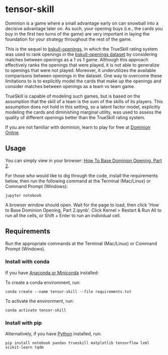 # tensor-skill

Dominion is a game where a small advantage early on can snowball into a decisive advantage later on. As such, your opening buys (i.e., the cards you buy in the first two turns of the game) are very important in laying the foundation for your strategy throughout the rest of the game.

This is the sequel to [bskull-openings](https://github.com/zuirod/bskull-openings), in which the TrueSkill rating system was used to rank openings in the [bskull-openings dataset](https://github.com/zuirod/bskull-openings/tree/main/data) by considering matches between openings as a 1 vs 1 game. Although this approach effectively ranks the openings that were played, it is not able to generalize to openings that were not played. Moreover, it underutilizes the available comparisons between openings in the dataset. One way to overcome these limitations to is to explicitly model the cards that make up the openings and consider matches between openings as a team vs team game.

TrueSkill is capable of modeling such games, but is based on the assumption that the skill of a team is the sum of the skills of its players. This assumption does not hold in this setting, so a latent factor model, explicitly modeling the cards and diminishing marginal utility, was used to assess the quality of different openings better than the TrueSkill rating system.

If you are not familiar with dominion, learn to play for free at [Dominion Online](https://dominion.games/).

## Usage
You can simply view in your browser: [How To Base Dominion Opening, Part 2](https://github.com/zuirod/tensor-skill/blob/main/How%20to%20Base%20Dominion%20Opening%2C%20Part%202.ipynb).

For those who would like to dig through the code, install the requirements below, then run the following command at the Terminal (Mac/Linux) or Command Prompt (Windows):

```jupyter notebook```

A browser window should open. Wait for the page to load, then click 'How to Base Dominion Opening, Part 2.ipynb'. Click Kernel > Restart & Run All to run all the cells, or Shift + Enter to run an individual cell.

## Requirements

Run the appropriate commands at the Terminal (Mac/Linux) or Command Prompt (Windows).

### Install with conda

If you have [Anaconda or Miniconda](https://docs.conda.io/projects/continuumio-conda/en/latest/user-guide/install/index.html) installed:

To create a conda environment, run:

```conda create --name tensor-skill --file requirements.txt```

To activate the environment, run:

```conda activate tensor-skill```

### Install with pip

Alternatively, if you have [Python](https://www.python.org/downloads/) installed, run:

```pip install notebook pandas trueskill matplotlib tensorflow lxml scikit-learn tqdm```
